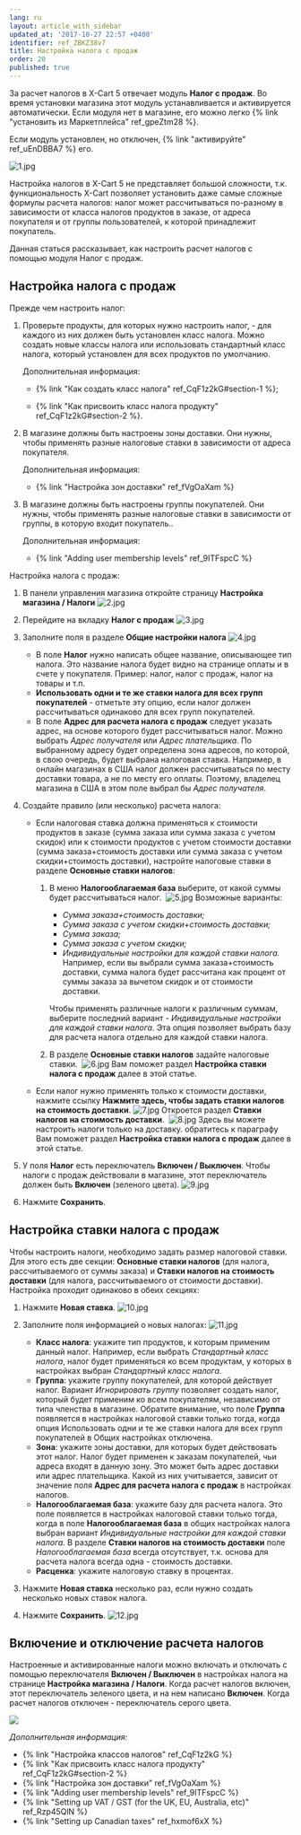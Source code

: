 ```yaml
---
lang: ru
layout: article_with_sidebar
updated_at: '2017-10-27 22:57 +0400'
identifier: ref_ZBKZ38v7
title: Настройка налога с продаж
order: 20
published: true
---
```

За расчет налогов в X-Cart 5 отвечает модуль **Налог с продаж**. Во время установки магазина этот модуль устанавливается и активируется автоматически. Если модуля нет в магазине, его можно легко {% link "установить из  Маркетплейса" ref_gpeZtm28 %}. 

Если модуль установлен, но отключен, {% link "активируйте" ref_uEnDBBA7 %} его.

![1.jpg]({{site.baseurl}}/attachments/ref_ZBKZ38v7/1.jpg)

Настройка налогов в X-Cart 5 не представляет большой сложности, т.к. функциональность X-Cart позволяет установить даже самые сложные формулы расчета налогов: налог может рассчитываться по-разному в зависимости от класса налогов продуктов в заказе, от адреса покупателя и от группы пользователей, к которой принадлежит покупатель. 

Данная статься рассказывает, как настроить расчет налогов с помощью модуля Налог с продаж. 

## Настройка налога с продаж

Прежде чем настроить налог:

1.  Проверьте продукты, для которых нужно настроить налог, - для каждого из них должен быть установлен класс налога. Можно создать новые классы налога или использовать стандартный класс налога, который установлен для всех продуктов по умолчанию.  

    Дополнительная информация:
    
    *   {% link "Как создать класс налога" ref_CqF1z2kG#section-1 %};
    
    *   {% link "Как присвоить класс налога продукту" ref_CqF1z2kG#section-2 %}.

2.  В магазине должны быть настроены зоны доставки. Они нужны, чтобы применять разные налоговые ставки в зависимости от адреса покупателя.

    Дополнительная информация:

    *   {% link "Настройка зон доставки" ref_fVgOaXam %}
    
3.  В магазине должны быть настроены группы покупателей. Они нужны, чтобы применять разные налоговые ставки в зависимости от группы, в которую входит покупатель..

    Дополнительная информация:

    *   {% link "Adding user membership levels" ref_9ITFspcC %}
    
Настройка налога с продаж:

1.  В панели управления магазина откройте страницу **Настройка магазина / Налоги**
    ![2.jpg]({{site.baseurl}}/attachments/ref_ZBKZ38v7/2.jpg)
    
2.  Перейдите на вкладку **Налог с продаж**
    ![3.jpg]({{site.baseurl}}/attachments/ref_ZBKZ38v7/3.jpg)
    
3.  Заполните поля в разделе **Общие настройки налога**
    ![4.jpg]({{site.baseurl}}/attachments/ref_ZBKZ38v7/4.jpg)
    
    *   В поле **Налог** нужно написать общее название, описывающее тип  налога. Это название налога будет видно на странице оплаты и в счете у покупателя. Пример: налог, налог с продаж, налог на товары и т.п.
    *   **Использовать одни и те же ставки налога для всех групп покупателей** - отметьте эту опцию, если налог должен рассчитываться одинаково для всех групп покупателей. 
    *   В поле **Адрес для расчета налога с продаж** следует указать адрес, на основе которого будет рассчитываться налог.  Можно выбрать _Адрес получателя_ или _Адрес плательщика_. По выбранному адресу будет определена зона адресов, по которой, в свою очередь, будет выбрана налоговая ставка. Например, в онлайн магазинах в США налог должен рассчитываться по месту доставки товара, а не по месту его оплаты. Поэтому, владелец магазина в США в этом поле выбрал бы _Адрес получателя_. 
    
4.  Создайте правило (или несколько) расчета налога:

    *   Если налоговая ставка должна применяться к стоимости продуктов в заказе (сумма заказа или сумма заказа с учетом скидок) или к стоимости продуктов с учетом стоимости доставки (сумма заказа+стоимость доставки или сумма заказа с учетом скидки+стоимость доставки), настройте налоговые ставки в разделе **Основные ставки налогов**:

        1.  В меню **Налогооблагаемая база** выберите, от какой суммы будет рассчитываться налог. 
            ![5.jpg]({{site.baseurl}}/attachments/ref_ZBKZ38v7/5.jpg)
            Возможные варианты:
            *   _Сумма заказа+стоимость доставки;_
            *   _Сумма заказа с учетом скидки+стоимость доставки;_
            *   _Сумма заказа;_
            *   _Сумма заказа с учетом скидки;_
            *   _Индивидуальные настройки для каждой ставки налога._ Например, если вы выбрали сумма заказа+стоимость доставки, сумма налога будет рассчитана как процент от суммы заказа за вычетом скидок и от стоимости доставки. 

            Чтобы применять различные налоги к различным суммам, выберите последний вариант - _Индивидуальные настройки для каждой ставки налога_. Эта опция позволяет выбрать базу для расчета налога отдельно для каждой ставки налога. 

        2.  В разделе **Основные ставки налогов** задайте налоговые ставки. 
            ![6.jpg]({{site.baseurl}}/attachments/ref_ZBKZ38v7/6.jpg)
            Вам поможет раздел **Настройка ставки налога с продаж** далее в этой статье.

    *   Если налог нужно применять только к стоимости доставки, нажмите ссылку **Нажмите здесь, чтобы задать ставки налогов на стоимость доставки**.
        ![7.jpg]({{site.baseurl}}/attachments/ref_ZBKZ38v7/7.jpg)
        Откроется раздел **Ставки налогов на стоимость доставки**. 
        ![8.jpg]({{site.baseurl}}/attachments/ref_ZBKZ38v7/8.jpg)
        Здесь вы можете настроить налоги только на доставку. обратитесь к параграфу  Вам поможет раздел  **Настройка ставки налога с продаж** далее в этой статье.

5.  У поля **Налог** есть переключатель **Включен / Выключен**. Чтобы налоги с продаж действовали в магазине, этот переключатель должен быть **Включен** (зеленого цвета).
    ![9.jpg]({{site.baseurl}}/attachments/ref_ZBKZ38v7/9.jpg)
    
6.  Нажмите **Сохранить**.

## Настройка ставки налога с продаж

Чтобы настроить налоги, необходимо задать размер налоговой ставки. Для этого есть две секции: **Основные ставки налогов** (для налога, рассчитываемого от суммы заказа) и **Ставки налогов на стоимость доставки** (для налога, рассчитываемого от стоимости доставки). Настройка проходит одинаково в обеих секциях:

1.  Нажмите **Новая ставка**.
    ![10.jpg]({{site.baseurl}}/attachments/ref_ZBKZ38v7/10.jpg)
2.  Заполните поля информацией о новых налогах:
    ![11.jpg]({{site.baseurl}}/attachments/ref_ZBKZ38v7/11.jpg)

    *   **Класс налога**: укажите тип продуктов, к которым применим данный налог. Например, если выбрать _Стандартный класс налога_, налог будет применяться ко всем продуктам, у которых в настройках выбран _Стандартный класс налога_. 
    *   **Группа**: укажите группу покупателей, для которой действует налог.  Вариант _Игнорировать группу_ позволяет создать налог, который будет применим ко всем покупателям, независимо от типа членства в магазине. Обратите внимание, что поле **Группа** появляется в настройках налоговой ставки только тогда, когда опция Использовать одни и те же ставки налога для всех групп покупателей в Общих настройках отключена. 
    *   **Зона**: укажите зоны доставки, для которых будет действовать этот налог.  Налог будет применен к заказам покупателей, чьи адреса входят в данную зону. Это может быть адрес доставки или адрес плательщика. Какой из них учитывается, зависит от значение поля  **Адрес для расчета налога с продаж** в настройках налогов.
    *   **Налогооблагаемая база**: укажите базу для расчета налога. Это поле появляется в настройках налоговой ставки только тогда, когда  в поле **Налогооблагаемая база** в общих настройках налога выбран вариант _Индивидуальные настройки для каждой ставки налога_. В разделе **Ставки налогов на стоимость доставки** поле _Налогооблагаемая база_ всегда отсутствует, т.к. основа для расчета налога всегда одна - стоимость доставки.   
    *   **Расценка**: укажите налоговую ставку в процентах.
3.  Нажмите **Новая ставка** несколько раз, если нужно создать несколько новых ставок налога.
4.  Нажмите **Сохранить**.
    ![12.jpg]({{site.baseurl}}/attachments/ref_ZBKZ38v7/12.jpg)

## Включение и отключение расчета налогов

Настроенные и активированные налоги можно включать и отключать с помощью  переключателя **Включен / Выключен** в настройках налога на странице **Настройка магазина / Налоги**. Когда расчет налогов включен, этот переключатель зеленого цвета, и на нем написано **Включен**. Когда расчет налогов отключен - переключатель серого цвета. 

![]({{site.baseurl}}/attachments/8225533/8716428.png)

_Дополнительная информация:_

*   {% link "Настройка классов налогов" ref_CqF1z2kG %}
*   {% link "Как присвоить класс налога продукту" ref_CqF1z2kG#section-2 %}
*   {% link "Настройка зон доставки" ref_fVgOaXam %}
*   {% link "Adding user membership levels" ref_9ITFspcC %}
*   {% link "Setting up VAT / GST (for the UK, EU, Australia, etc)" ref_Rzp45QlN %}
*   {% link "Setting up Canadian taxes" ref_hxmof6xX %}
